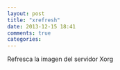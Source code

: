 ```yaml
---
layout: post
title: "xrefresh"
date: 2013-12-15 18:41
comments: true
categories: 
---
```

Refresca la imagen del servidor Xorg

